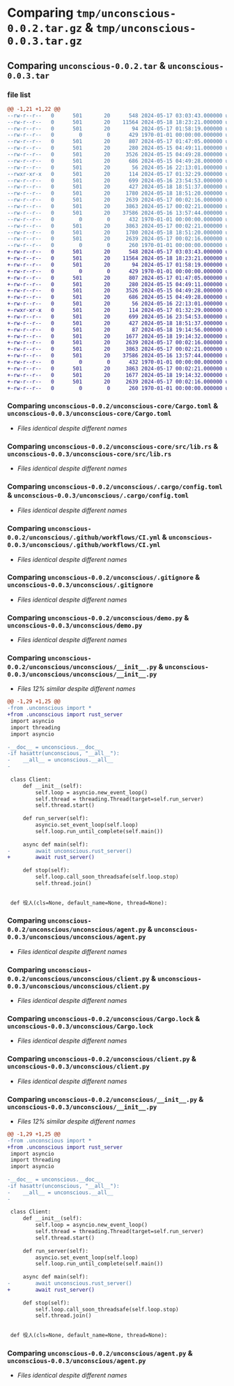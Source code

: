 # Comparing `tmp/unconscious-0.0.2.tar.gz` & `tmp/unconscious-0.0.3.tar.gz`

## Comparing `unconscious-0.0.2.tar` & `unconscious-0.0.3.tar`

### file list

```diff
@@ -1,21 +1,22 @@
--rw-r--r--   0      501       20      548 2024-05-17 03:03:43.000000 unconscious-0.0.2/unconscious-core/Cargo.toml
--rw-r--r--   0      501       20    11564 2024-05-18 18:23:21.000000 unconscious-0.0.2/unconscious-core/src/lib.rs
--rw-r--r--   0      501       20       94 2024-05-17 01:58:19.000000 unconscious-0.0.2/unconscious-core/src/main.rs
--rw-r--r--   0        0        0      429 1970-01-01 00:00:00.000000 unconscious-0.0.2/unconscious/Cargo.toml
--rw-r--r--   0      501       20      807 2024-05-17 01:47:05.000000 unconscious-0.0.2/unconscious/.cargo/config.toml
--rw-r--r--   0      501       20      280 2024-05-15 04:49:11.000000 unconscious-0.0.2/unconscious/.env/pyvenv.cfg
--rw-r--r--   0      501       20     3526 2024-05-15 04:49:28.000000 unconscious-0.0.2/unconscious/.github/workflows/CI.yml
--rw-r--r--   0      501       20      686 2024-05-15 04:49:28.000000 unconscious-0.0.2/unconscious/.gitignore
--rw-r--r--   0      501       20       56 2024-05-16 22:13:01.000000 unconscious-0.0.2/unconscious/Makefile
--rwxr-xr-x   0      501       20      114 2024-05-17 01:32:29.000000 unconscious-0.0.2/unconscious/custom-cargo-wrapper
--rw-r--r--   0      501       20      699 2024-05-16 23:54:53.000000 unconscious-0.0.2/unconscious/demo.py
--rw-r--r--   0      501       20      427 2024-05-18 18:51:37.000000 unconscious-0.0.2/unconscious/src/lib.rs
--rw-r--r--   0      501       20     1780 2024-05-18 18:51:20.000000 unconscious-0.0.2/unconscious/unconscious/__init__.py
--rw-r--r--   0      501       20     2639 2024-05-17 00:02:16.000000 unconscious-0.0.2/unconscious/unconscious/agent.py
--rw-r--r--   0      501       20     3863 2024-05-17 00:02:21.000000 unconscious-0.0.2/unconscious/unconscious/client.py
--rw-r--r--   0      501       20    37586 2024-05-16 13:57:44.000000 unconscious-0.0.2/unconscious/Cargo.lock
--rw-r--r--   0        0        0      432 1970-01-01 00:00:00.000000 unconscious-0.0.2/pyproject.toml
--rw-r--r--   0      501       20     3863 2024-05-17 00:02:21.000000 unconscious-0.0.2/unconscious/client.py
--rw-r--r--   0      501       20     1780 2024-05-18 18:51:20.000000 unconscious-0.0.2/unconscious/__init__.py
--rw-r--r--   0      501       20     2639 2024-05-17 00:02:16.000000 unconscious-0.0.2/unconscious/agent.py
--rw-r--r--   0        0        0      260 1970-01-01 00:00:00.000000 unconscious-0.0.2/PKG-INFO
+-rw-r--r--   0      501       20      548 2024-05-17 03:03:43.000000 unconscious-0.0.3/unconscious-core/Cargo.toml
+-rw-r--r--   0      501       20    11564 2024-05-18 18:23:21.000000 unconscious-0.0.3/unconscious-core/src/lib.rs
+-rw-r--r--   0      501       20       94 2024-05-17 01:58:19.000000 unconscious-0.0.3/unconscious-core/src/main.rs
+-rw-r--r--   0        0        0      429 1970-01-01 00:00:00.000000 unconscious-0.0.3/unconscious/Cargo.toml
+-rw-r--r--   0      501       20      807 2024-05-17 01:47:05.000000 unconscious-0.0.3/unconscious/.cargo/config.toml
+-rw-r--r--   0      501       20      280 2024-05-15 04:49:11.000000 unconscious-0.0.3/unconscious/.env/pyvenv.cfg
+-rw-r--r--   0      501       20     3526 2024-05-15 04:49:28.000000 unconscious-0.0.3/unconscious/.github/workflows/CI.yml
+-rw-r--r--   0      501       20      686 2024-05-15 04:49:28.000000 unconscious-0.0.3/unconscious/.gitignore
+-rw-r--r--   0      501       20       56 2024-05-16 22:13:01.000000 unconscious-0.0.3/unconscious/Makefile
+-rwxr-xr-x   0      501       20      114 2024-05-17 01:32:29.000000 unconscious-0.0.3/unconscious/custom-cargo-wrapper
+-rw-r--r--   0      501       20      699 2024-05-16 23:54:53.000000 unconscious-0.0.3/unconscious/demo.py
+-rw-r--r--   0      501       20      427 2024-05-18 18:51:37.000000 unconscious-0.0.3/unconscious/src/lib.rs
+-rw-r--r--   0      501       20       87 2024-05-18 19:14:56.000000 unconscious-0.0.3/unconscious/unconscious/Makefile
+-rw-r--r--   0      501       20     1677 2024-05-18 19:14:32.000000 unconscious-0.0.3/unconscious/unconscious/__init__.py
+-rw-r--r--   0      501       20     2639 2024-05-17 00:02:16.000000 unconscious-0.0.3/unconscious/unconscious/agent.py
+-rw-r--r--   0      501       20     3863 2024-05-17 00:02:21.000000 unconscious-0.0.3/unconscious/unconscious/client.py
+-rw-r--r--   0      501       20    37586 2024-05-16 13:57:44.000000 unconscious-0.0.3/unconscious/Cargo.lock
+-rw-r--r--   0        0        0      432 1970-01-01 00:00:00.000000 unconscious-0.0.3/pyproject.toml
+-rw-r--r--   0      501       20     3863 2024-05-17 00:02:21.000000 unconscious-0.0.3/unconscious/client.py
+-rw-r--r--   0      501       20     1677 2024-05-18 19:14:32.000000 unconscious-0.0.3/unconscious/__init__.py
+-rw-r--r--   0      501       20     2639 2024-05-17 00:02:16.000000 unconscious-0.0.3/unconscious/agent.py
+-rw-r--r--   0        0        0      260 1970-01-01 00:00:00.000000 unconscious-0.0.3/PKG-INFO
```

### Comparing `unconscious-0.0.2/unconscious-core/Cargo.toml` & `unconscious-0.0.3/unconscious-core/Cargo.toml`

 * *Files identical despite different names*

### Comparing `unconscious-0.0.2/unconscious-core/src/lib.rs` & `unconscious-0.0.3/unconscious-core/src/lib.rs`

 * *Files identical despite different names*

### Comparing `unconscious-0.0.2/unconscious/.cargo/config.toml` & `unconscious-0.0.3/unconscious/.cargo/config.toml`

 * *Files identical despite different names*

### Comparing `unconscious-0.0.2/unconscious/.github/workflows/CI.yml` & `unconscious-0.0.3/unconscious/.github/workflows/CI.yml`

 * *Files identical despite different names*

### Comparing `unconscious-0.0.2/unconscious/.gitignore` & `unconscious-0.0.3/unconscious/.gitignore`

 * *Files identical despite different names*

### Comparing `unconscious-0.0.2/unconscious/demo.py` & `unconscious-0.0.3/unconscious/demo.py`

 * *Files identical despite different names*

### Comparing `unconscious-0.0.2/unconscious/unconscious/__init__.py` & `unconscious-0.0.3/unconscious/unconscious/__init__.py`

 * *Files 12% similar despite different names*

```diff
@@ -1,29 +1,25 @@
-from .unconscious import *
+from .unconscious import rust_server
 import asyncio
 import threading
 import asyncio
 
-__doc__ = unconscious.__doc__
-if hasattr(unconscious, "__all__"):
-    __all__ = unconscious.__all__
-
 
 class Client:
     def __init__(self):
         self.loop = asyncio.new_event_loop()
         self.thread = threading.Thread(target=self.run_server)
         self.thread.start()
 
     def run_server(self):
         asyncio.set_event_loop(self.loop)
         self.loop.run_until_complete(self.main())
 
     async def main(self):
-        await unconscious.rust_server()
+        await rust_server()
 
     def stop(self):
         self.loop.call_soon_threadsafe(self.loop.stop)
         self.thread.join()
 
 
 def 役人(cls=None, default_name=None, thread=None):
```

### Comparing `unconscious-0.0.2/unconscious/unconscious/agent.py` & `unconscious-0.0.3/unconscious/unconscious/agent.py`

 * *Files identical despite different names*

### Comparing `unconscious-0.0.2/unconscious/unconscious/client.py` & `unconscious-0.0.3/unconscious/unconscious/client.py`

 * *Files identical despite different names*

### Comparing `unconscious-0.0.2/unconscious/Cargo.lock` & `unconscious-0.0.3/unconscious/Cargo.lock`

 * *Files identical despite different names*

### Comparing `unconscious-0.0.2/unconscious/client.py` & `unconscious-0.0.3/unconscious/client.py`

 * *Files identical despite different names*

### Comparing `unconscious-0.0.2/unconscious/__init__.py` & `unconscious-0.0.3/unconscious/__init__.py`

 * *Files 12% similar despite different names*

```diff
@@ -1,29 +1,25 @@
-from .unconscious import *
+from .unconscious import rust_server
 import asyncio
 import threading
 import asyncio
 
-__doc__ = unconscious.__doc__
-if hasattr(unconscious, "__all__"):
-    __all__ = unconscious.__all__
-
 
 class Client:
     def __init__(self):
         self.loop = asyncio.new_event_loop()
         self.thread = threading.Thread(target=self.run_server)
         self.thread.start()
 
     def run_server(self):
         asyncio.set_event_loop(self.loop)
         self.loop.run_until_complete(self.main())
 
     async def main(self):
-        await unconscious.rust_server()
+        await rust_server()
 
     def stop(self):
         self.loop.call_soon_threadsafe(self.loop.stop)
         self.thread.join()
 
 
 def 役人(cls=None, default_name=None, thread=None):
```

### Comparing `unconscious-0.0.2/unconscious/agent.py` & `unconscious-0.0.3/unconscious/agent.py`

 * *Files identical despite different names*

